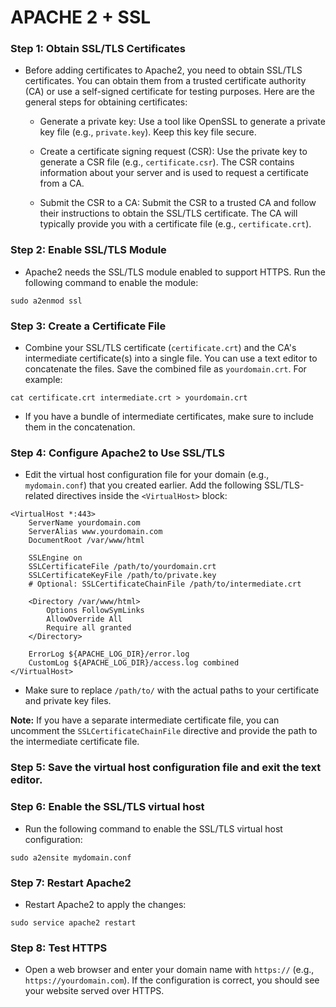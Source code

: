# APACHE 2 + SSL

### Step 1: Obtain SSL/TLS Certificates

- Before adding certificates to Apache2, you need to obtain SSL/TLS certificates. You can obtain them from a trusted certificate authority (CA) or use a self-signed certificate for testing purposes. Here are the general steps for obtaining certificates:

  * Generate a private key: Use a tool like OpenSSL to generate a private key file (e.g., ``private.key``). Keep this key file secure.

  * Create a certificate signing request (CSR): Use the private key to generate a CSR file (e.g., ``certificate.csr``). The CSR contains information about your server and is used to request a certificate from a CA.

  * Submit the CSR to a CA: Submit the CSR to a trusted CA and follow their instructions to obtain the SSL/TLS certificate. The CA will typically provide you with a certificate file (e.g., ``certificate.crt``).

### Step 2: Enable SSL/TLS Module

- Apache2 needs the SSL/TLS module enabled to support HTTPS. Run the following command to enable the module:

```
sudo a2enmod ssl
```

### Step 3: Create a Certificate File

- Combine your SSL/TLS certificate (``certificate.crt``) and the CA's intermediate certificate(s) into a single file. You can use a text editor to concatenate the files. Save the combined file as ``yourdomain.crt``. For example:

```
cat certificate.crt intermediate.crt > yourdomain.crt
```

- If you have a bundle of intermediate certificates, make sure to include them in the concatenation.

### Step 4: Configure Apache2 to Use SSL/TLS

- Edit the virtual host configuration file for your domain (e.g., ``mydomain.conf``) that you created earlier. Add the following SSL/TLS-related directives inside the ``<VirtualHost>`` block:

```
<VirtualHost *:443>
    ServerName yourdomain.com
    ServerAlias www.yourdomain.com
    DocumentRoot /var/www/html

    SSLEngine on
    SSLCertificateFile /path/to/yourdomain.crt
    SSLCertificateKeyFile /path/to/private.key
    # Optional: SSLCertificateChainFile /path/to/intermediate.crt

    <Directory /var/www/html>
        Options FollowSymLinks
        AllowOverride All
        Require all granted
    </Directory>

    ErrorLog ${APACHE_LOG_DIR}/error.log
    CustomLog ${APACHE_LOG_DIR}/access.log combined
</VirtualHost>
```

- Make sure to replace ``/path/to/`` with the actual paths to your certificate and private key files.

**Note:** If you have a separate intermediate certificate file, you can uncomment the ``SSLCertificateChainFile`` directive and provide the path to the intermediate certificate file.

### Step 5: Save the virtual host configuration file and exit the text editor.

### Step 6: Enable the SSL/TLS virtual host

- Run the following command to enable the SSL/TLS virtual host configuration:

```
sudo a2ensite mydomain.conf
```

### Step 7: Restart Apache2

- Restart Apache2 to apply the changes:

```
sudo service apache2 restart
```

### Step 8: Test HTTPS

- Open a web browser and enter your domain name with ``https://`` (e.g., ``https://yourdomain.com``). If the configuration is correct, you should see your website served over HTTPS.